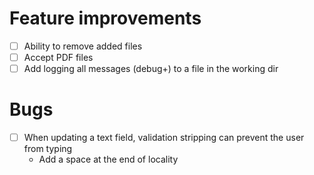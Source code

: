 # Feature improvements
- [ ] Ability to remove added files
- [ ] Accept PDF files
- [ ] Add logging all messages (debug+) to a file in the working dir

# Bugs
- [ ] When updating a text field, validation stripping can prevent the user from typing
  - Add a space at the end of locality
